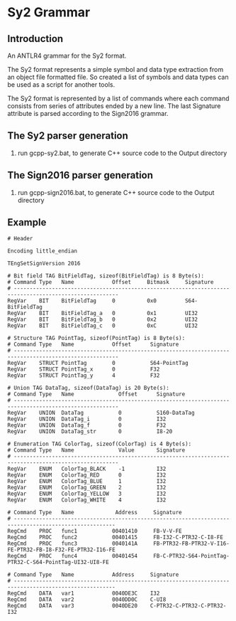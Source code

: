# Sy2 Grammar
## Introduction

An ANTLR4 grammar for the Sy2 format. 

The Sy2 format represents a simple symbol and data type extraction from an object file formatted file. So created a list of symbols and data types can be used as a script for another tools.

The Sy2 format is represented by a list of commands where each command consists from series of attributes ended by a new line. 
The last Signature attribute is parsed according to the Sign2016 grammar.

## The Sy2 parser generation
1. run gcpp-sy2.bat, to generate C++ source code to the Output directory

## The Sign2016 parser generation
1. run gcpp-sign2016.bat, to generate C++ source code to the Output directory

## Example
```
# Header

Encoding little_endian

TEngSetSignVersion 2016

# Bit field TAG BitFieldTag, sizeof(BitFieldTag) is 8 Byte(s):
# Command Type   Name            Offset     Bitmask     Signature
# -------------------------------------------------------------------------------------------------------
RegVar    BIT    BitFieldTag     0          0x0         S64-BitFieldTag
RegVar    BIT    BitFieldTag_a   0          0x1         UI32
RegVar    BIT    BitFieldTag_b   0          0x2         UI32
RegVar    BIT    BitFieldTag_c   0          0xC         UI32

# Structure TAG PointTag, sizeof(PointTag) is 8 Byte(s):
# Command Type   Name            Offset      Signature
# -------------------------------------------------------------------------------------------------------
RegVar    STRUCT PointTag        0           S64-PointTag
RegVar    STRUCT PointTag_x      0           F32
RegVar    STRUCT PointTag_y      4           F32

# Union TAG DataTag, sizeof(DataTag) is 20 Byte(s):
# Command Type   Name              Offset      Signature
# -------------------------------------------------------------------------------------------------------
RegVar    UNION  DataTag           0           S160-DataTag                                              
RegVar    UNION  DataTag_i         0           I32                                                       
RegVar    UNION  DataTag_f         0           F32                                                       
RegVar    UNION  DataTag_str       0           I8-20                                                     

# Enumeration TAG ColorTag, sizeof(ColorTag) is 4 Byte(s):
# Command Type   Name              Value       Signature
# -------------------------------------------------------------------------------------------------------
RegVar    ENUM   ColorTag_BLACK    -1          I32                                                      
RegVar    ENUM   ColorTag_RED      0           I32                                                      
RegVar    ENUM   ColorTag_BLUE     1           I32                                                      
RegVar    ENUM   ColorTag_GREEN    2           I32                                                      
RegVar    ENUM   ColorTag_YELLOW   3           I32                                                      
RegVar    ENUM   ColorTag_WHITE    4           I32  

# Command Type   Name             Address     Signature
# ------------------------------------------------------------------------------------------------------
RegCmd    PROC   func1           00401410     FB-V-V-FE                                                 
RegCmd    PROC   func2           00401415     FB-I32-C-PTR32-C-I8-FE                                    
RegCmd    PROC   func3           0040141A     FB-PTR32-FB-PTR32-V-I16-FE-PTR32-FB-I8-F32-FE-PTR32-I16-FE
RegCmd    PROC   func4           00401454     FB-C-PTR32-S64-PointTag-PTR32-C-S64-PointTag-UI32-UI8-FE

# Command Type   Name            Address     Signature
# ------------------------------------------------------------------------------------------------------
RegCmd    DATA   var1            0040DE3C    I32
RegCmd    DATA   var2            0040DD0C    C-UI8
RegCmd    DATA   var3            0040DE20    C-PTR32-C-PTR32-C-PTR32-I32
```

